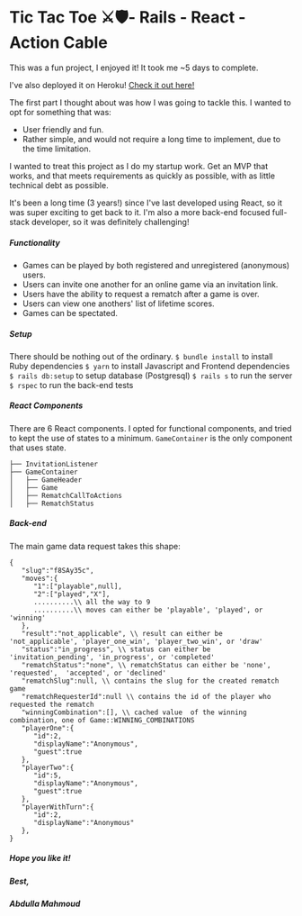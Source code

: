 # Tic Tac Toe ⚔️🛡- Rails - React - Action Cable
This was a fun project, I enjoyed it!
It took me ~5 days to complete.

I've also deployed it on Heroku! [Check it out here!](https://intense-temple-28283.herokuapp.com/)

The first part I thought about was how I was going to tackle this. I wanted to opt for something that was:
- User friendly and fun.
- Rather simple, and would not require a long time to implement, due to the time limitation.

I wanted to treat this project as I do my startup work. Get an MVP that works, and that meets requirements as quickly as possible, with as little technical debt as possible.

It's been a long time (3 years!) since I've last developed using React, so it was super exciting to get back to it. I'm also a more back-end focused full-stack developer, so it was definitely challenging!

##### Functionality
- Games can be played by both registered and unregistered (anonymous) users.
- Users can invite one another for an online game via an invitation link.
- Users have the ability to request a rematch after a game is over.
- Users can view one anothers' list of lifetime scores.
- Games can be spectated.

##### Setup
There should be nothing out of the ordinary.
`$ bundle install` to install Ruby dependencies
`$ yarn` to install Javascript and Frontend dependencies
`$ rails db:setup` to setup database (Postgresql)
`$ rails s` to run the server
`$ rspec` to run the back-end tests

##### React Components
There are 6 React components. I opted for functional components, and tried to kept the use of states to a minimum. `GameContainer` is the only component that uses state.
```
├── InvitationListener
├── GameContainer
│   ├── GameHeader
│   ├── Game
│   ├── RematchCallToActions
│   ├── RematchStatus
```

##### Back-end

The main game data request takes this shape:
```
{
   "slug":"f8SAy35c",
   "moves":{
      "1":["playable",null],
      "2":["played","X"],
      ..........\\ all the way to 9
      ..........\\ moves can either be 'playable', 'played', or 'winning'
   },
   "result":"not_applicable", \\ result can either be 'not_applicable', 'player_one_win', 'player_two_win', or 'draw' 
   "status":"in_progress", \\ status can either be 'invitation_pending', 'in_progress', or 'completed'
   "rematchStatus":"none", \\ rematchStatus can either be 'none', 'requested',  'accepted', or 'declined'
   "rematchSlug":null, \\ contains the slug for the created rematch game
   "rematchRequesterId":null \\ contains the id of the player who requested the rematch
   "winningCombination":[], \\ cached value  of the winning combination, one of Game::WINNING_COMBINATIONS
   "playerOne":{
      "id":2,
      "displayName":"Anonymous",
      "guest":true
   },
   "playerTwo":{
      "id":5,
      "displayName":"Anonymous",
      "guest":true
   },
   "playerWithTurn":{
      "id":2,
      "displayName":"Anonymous"
   },
}
```

##### Hope you like it!

##### Best,
##### Abdulla Mahmoud
